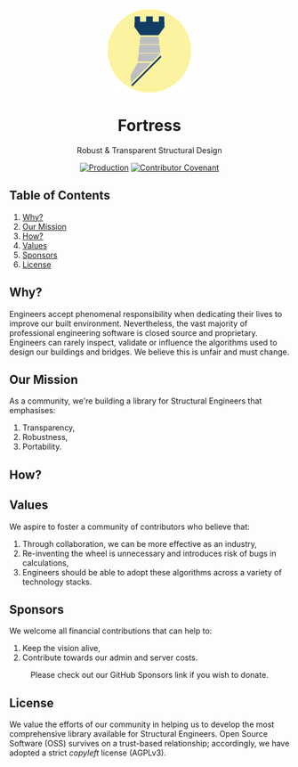 <div align="center">
  <img 
    height="150px" 
    src=".github/assets/images/fortress.png" 
    alt="Blue Fortress Logo. "
  />

  <h1>Fortress</h1>
  <p>Robust & Transparent Structural Design</p>

  [![Production](https://github.com/jamesbayley/Fortress/actions/workflows/publish.yml/badge.svg)](https://github.com/jamesbayley/Fortress/actions/workflows/publish.yml)
  [![Contributor Covenant](https://img.shields.io/badge/Contributor%20Covenant-2.0-4baaaa.svg)](code_of_conduct.md)
</div>

## Table of Contents

1. [Why?](#why)
2. [Our Mission](#themission)
3. [How?](#how)
4. [Values](#values)
4. [Sponsors](#sponsors)
5. [License](#license)

## Why?

Engineers accept phenomenal responsibility when dedicating their lives to improve our built environment. Nevertheless, the vast majority of professional engineering software is closed source and proprietary. Engineers can rarely inspect, validate or influence the algorithms used to design our buildings and bridges. We believe this is unfair and must change.

## Our Mission

As a community, we're building a library for Structural Engineers that emphasises:

1. Transparency, 
2. Robustness, 
3. Portability.

## How?

## Values

We aspire to foster a community of contributors who believe that: 

1. Through collaboration, we can be more effective as an industry, 
2. Re-inventing the wheel is unnecessary and introduces risk of bugs in calculations,
3. Engineers should be able to adopt these algorithms across a variety of technology stacks.

## Sponsors

We welcome all financial contributions that can help to: 

1. Keep the vision alive, 
2. Contribute towards our admin and server costs.

<p align="center">
  Please check out our GitHub Sponsors link if you wish to donate.
</p>

## License

We value the efforts of our community in helping us to develop the most comprehensive library available for Structural Engineers. Open Source Software (OSS) survives on a trust-based relationship; accordingly, we have adopted a strict _copyleft_ license (AGPLv3).